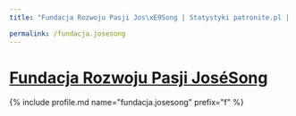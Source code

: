 ```yaml
---
title: "Fundacja Rozwoju Pasji Jos\xE9Song | Statystyki patronite.pl | Patromierz"

permalink: /fundacja.josesong
---
```


# [Fundacja Rozwoju Pasji JoséSong](https://patronite.pl/fundacja.josesong)

{% include profile.md name="fundacja.josesong" prefix="f" %}
